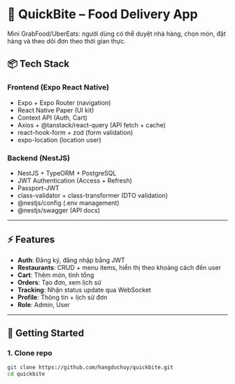 # 🍔 QuickBite – Food Delivery App

Mini GrabFood/UberEats: người dùng có thể duyệt nhà hàng, chọn món, đặt hàng và theo dõi đơn theo thời gian thực.

## 📦 Tech Stack

### Frontend (Expo React Native)

- Expo + Expo Router (navigation)
- React Native Paper (UI kit)
- Context API (Auth, Cart)
- Axios + @tanstack/react-query (API fetch + cache)
- react-hook-form + zod (form validation)
- expo-location (location user)

### Backend (NestJS)

- NestJS + TypeORM + PostgreSQL
- JWT Authentication (Access + Refresh)
- Passport-JWT
- class-validator + class-transformer (DTO validation)
- @nestjs/config (.env management)
- @nestjs/swagger (API docs)

---

## ⚡ Features

- **Auth**: Đăng ký, đăng nhập bằng JWT
- **Restaurants**: CRUD + menu items, hiển thị theo khoảng cách đến user
- **Cart**: Thêm món, tính tổng
- **Orders**: Tạo đơn, xem lịch sử
- **Tracking**: Nhận status update qua WebSocket
- **Profile**: Thông tin + lịch sử đơn
- **Role**: Admin, User

---

## 🚀 Getting Started

### 1. Clone repo

```bash
git clone https://github.com/hangduchuy/quickbite.git
cd quickbite
```
